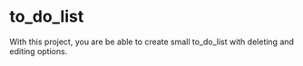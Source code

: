 # to_do_list
With this project, you are be able to create small to_do_list with deleting and editing options.
